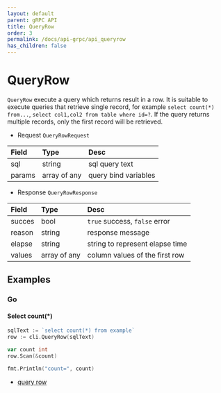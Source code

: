 ```yaml
---
layout: default
parent: gRPC API
title: QueryRow
order: 3
permalink: /docs/api-grpc/api_queryrow
has_children: false
---
```


# QueryRow

`QueryRow` execute a query which returns result in a row.
It is suitable to execute queries that retrieve single record, for example `select count(*) from...`, `select col1,col2 from table where id=?`.
If the query returns multiple records, only the first record will be retrieved.

- Request `QueryRowRequest`

| Field  | Type         | Desc                 |
|:-------|:-------------|:---------------------|
| sql    | string       | sql query text       |
| params | array of any | query bind variables |

- Response `QueryRowResponse`

| Field  | Type         | Desc                             |
|:-------|:-------------|:---------------------------------|
| succes | bool         | `true` success, `false` error    |
| reason | string       | response message                 |
| elapse | string       | string to represent elapse time  |
| values | array of any | column values of the first row   |

## Examples

### Go

#### Select count(*)

```go
sqlText := `select count(*) from example`
row := cli.QueryRow(sqlText)

var count int
row.Scan(&count)

fmt.Println("count=", count)
```

- [query row]({{site.examples_url}}/go/grpc_queryrow.go)

